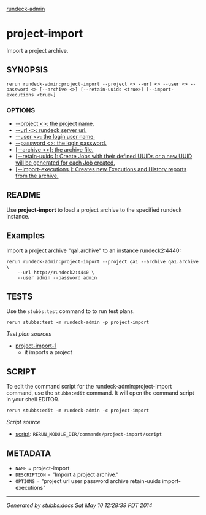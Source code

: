 [rundeck-admin](../../index.html)
# project-import 

Import a project archive.

## SYNOPSIS

    rerun rundeck-admin:project-import --project <> --url <> --user <> --password <> [--archive <>] [--retain-uuids <true>] [--import-executions <true>]

### OPTIONS

* [    --project <>: the project name.](../../options/project/index.html)
* [    --url <>: rundeck server url.](../../options/url/index.html)
* [    --user <>: the login user name.](../../options/user/index.html)
* [    --password <>: the login password.](../../options/password/index.html)
* [   [--archive <>]: the archive file.](../../options/archive/index.html)
* [   [--retain-uuids <true>]: Create Jobs with their defined UUIDs or a new UUID will be generated for each Job created.](../../options/retain-uuids/index.html)
* [   [--import-executions <true>]: Creates new Executions and History reports from the archive.](../../options/import-executions/index.html)

## README

Use **project-import** to load a project archive to the specified
rundeck instance.

Examples
--------

Import a project archive "qa1.archive" to an instance rundeck2:4440:

    rerun rundeck-admin:project-import --project qa1 --archive qa1.archive \
        --url http://rundeck2:4440 \
        --user admin --password admin 

## TESTS

Use the `stubbs:test` command to to run test plans.

    rerun stubbs:test -m rundeck-admin -p project-import

*Test plan sources*

* [project-import-1](../../tests/project-import-1.html)
  * it imports a project

## SCRIPT

To edit the command script for the rundeck-admin:project-import command, 
use the `stubbs:edit`
command. It will open the command script in your shell EDITOR.

    rerun stubbs:edit -m rundeck-admin -c project-import

*Script source*

* [script](script.html): `RERUN_MODULE_DIR/commands/project-import/script`

## METADATA

* `NAME` = project-import
* `DESCRIPTION` = "Import a project archive."
* `OPTIONS` = "project url user password archive retain-uuids import-executions"

----

*Generated by stubbs:docs Sat May 10 12:28:39 PDT 2014*

